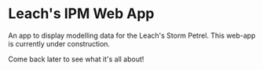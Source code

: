 # Leach's IPM Web App
An app to display modelling data for the Leach's Storm Petrel. This web-app is currently under construction.

Come back later to see what it's all about!
